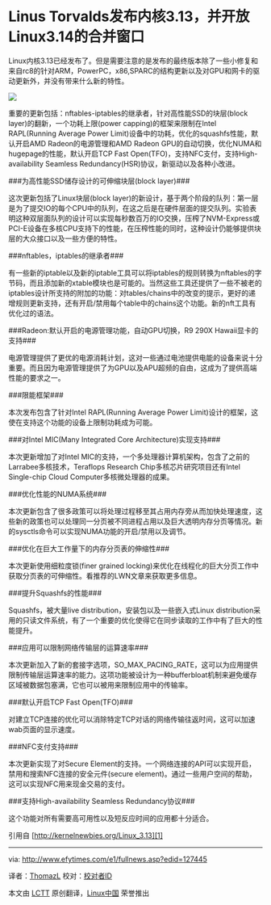 Linus Torvalds发布内核3.13，并开放Linux3.14的合并窗口
==============================================================================
Linux内核3.13已经发布了。但是需要注意的是发布的最终版本除了一些小修复和来自rc8的针对ARM，PowerPC，x86,SPARC的结构更新以及对GPU和网卡的驱动更新外，并没有带来什么新的特性。

![](http://www.efytimes.com/admin/useradmin/photo/Z82K112446AM1212014.jpeg)

重要的更新包括：nftables-iptables的继承者，针对高性能SSD的块层(block layer)的翻新，一个功耗上限(power capping)的框架来限制在Intel RAPL(Running Average Power Limit)设备中的功耗，优化的squashfs性能，默认开启AMD Radeon的电源管理和AMD Radeon GPU的自动切换，优化NUMA和hugepage的性能，默认开启TCP Fast Open(TFO)，支持NFC支付，支持High-availability Seamless Redundancy(HSR)协议，新驱动以及各种小改进。

###为高性能SSD储存设计的可伸缩块层(block layer)###

这次更新包括了Linux块层(block layer)的新设计，基于两个阶段的队列：第一层是为了提交IO的每个CPU中的队列，在这之后是在硬件层面的提交队列。实验表明这种双层面队列的设计可以实现每秒数百万的IO交换，压榨了NVM-Express或PCI-E设备在多核CPU支持下的性能，在压榨性能的同时，这种设计仍能够提供块层的大众接口以及一些方便的特性。

###nftables，iptables的继承者###

有一些新的iptable以及新的iptable工具可以将iptables的规则转换为nftables的字节码，而且添加新的xtable模块也是可能的。当然这些工具还提供了一些不被老的iptables设计所支持的附加的功能：对tables/chains中的改变的提示，更好的递增规则更新支持，还有开启/禁用每个table中的chains这个功能。新的nft工具有优化过的语法。

###Radeon:默认开启的电源管理功能，自动GPU切换，R9 290X Hawaii显卡的支持###

电源管理提供了更优的电源消耗计划，这对一些通过电池提供电能的设备来说十分重要。而且因为电源管理提供了为GPU以及APU超频的自由，这成为了提供高端性能的要求之一。

###限能框架###

本次发布包含了针对Intel RAPL(Running Average Power Limit)设计的框架，这使在支持这个功能的设备上限制功耗成为可能。

###对Intel MIC(Many Integrated Core Architecture)实现支持###

本次更新增加了对Intel MIC的支持，一个多处理器计算机架构，包含了之前的Larrabee多核技术，Teraflops Research Chip多核芯片研究项目还有Intel Single-chip Cloud Computer多核微处理器的成果。

###优化性能的NUMA系统###

本次更新包含了很多政策可以将处理过程移至其占用内存旁从而加快处理速度，这些新的政策也可以处理同一分页被不同进程占用以及巨大透明内存分页等情况。新的sysctls命令可以实现NUMA功能的开启/禁用以及调节。

###优化在巨大工作量下的内存分页表的伸缩性###

本次更新使用细粒度锁(finer grained locking)来优化在线程化的巨大分页工作中获取分页表的可伸缩性。看推荐的LWN文章来获取更多信息。

###提升Squashfs的性能###

Squashfs，被大量live distribution，安装包以及一些嵌入式Linux distribution采用的只读文件系统，有了一个重要的优化使得它在同步读取的工作中有了巨大的性能提升。

###应用可以限制网络传输层的运算速率###

本次更新加入了新的套接字选项，SO_MAX_PACING_RATE，这可以为应用提供限制传输层运算速率的能力。这项功能被设计为一种bufferbloat机制来避免缓存区域被数据包塞满，它也可以被用来限制应用中的传输率。

###默认开启TCP Fast Open(TFO)###

对建立TCP连接的优化可以消除特定TCP对话的网络传输往返时间，这可以加速wab页面的显示速度。

###NFC支付支持###

本次更新实现了对Secure Element的支持。一个网络连接的API可以实现开启，禁用和搜索NFC连接的安全元件(secure element)。通过一些用户空间的帮助，这可以实现NFC用来现金交易的支付。

###支持High-availability Seamless Redundancy协议###

这个功能对所有需要高可用性以及短反应时间的应用都十分适合。

引用自 [http://kernelnewbies.org/Linux_3.13][1]

------------------------------------------------------------------------------------

via: http://www.efytimes.com/e1/fullnews.asp?edid=127445

译者：[ThomazL](https://github.com/ThomazL) 校对：[校对者ID](https://github.com/校对者ID)

本文由 [LCTT](https://github.com/LCTT/TranslateProject) 原创翻译，[Linux中国](http://linux.cn/) 荣誉推出

[1]:http://kernelnewbies.org/Linux_3.13
